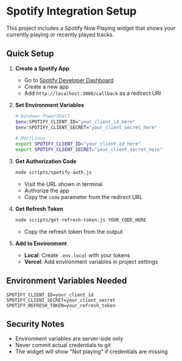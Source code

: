 # Spotify Integration Setup

This project includes a Spotify Now Playing widget that shows your currently playing or recently played tracks.

## Quick Setup

1. **Create a Spotify App**
   - Go to [Spotify Developer Dashboard](https://developer.spotify.com/dashboard)
   - Create a new app
   - Add `http://localhost:3000/callback` as a redirect URI

2. **Set Environment Variables**
   ```bash
   # Windows PowerShell
   $env:SPOTIFY_CLIENT_ID="your_client_id_here"
   $env:SPOTIFY_CLIENT_SECRET="your_client_secret_here"
   
   # Mac/Linux
   export SPOTIFY_CLIENT_ID="your_client_id_here"
   export SPOTIFY_CLIENT_SECRET="your_client_secret_here"
   ```

3. **Get Authorization Code**
   ```bash
   node scripts/spotify-auth.js
   ```
   - Visit the URL shown in terminal
   - Authorize the app
   - Copy the `code` parameter from the redirect URL

4. **Get Refresh Token**
   ```bash
   node scripts/get-refresh-token.js YOUR_CODE_HERE
   ```
   - Copy the refresh token from the output

5. **Add to Environment**
   - **Local**: Create `.env.local` with your tokens
   - **Vercel**: Add environment variables in project settings

## Environment Variables Needed

```env
SPOTIFY_CLIENT_ID=your_client_id
SPOTIFY_CLIENT_SECRET=your_client_secret
SPOTIFY_REFRESH_TOKEN=your_refresh_token
```

## Security Notes

- Environment variables are server-side only
- Never commit actual credentials to git
- The widget will show "Not playing" if credentials are missing